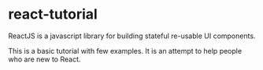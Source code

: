 # react-tutorial
ReactJS is a javascript library for building stateful re-usable UI components.

This is a basic tutorial with few examples. It is an attempt to help people who are new to React.
